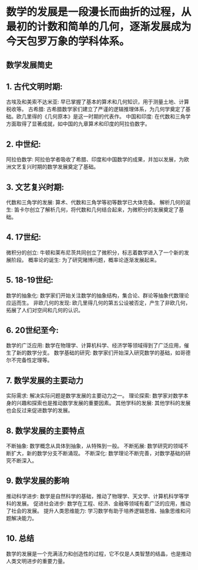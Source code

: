 # 数学的发展是一段漫长而曲折的过程，从最初的计数和简单的几何，逐渐发展成为今天包罗万象的学科体系。

## 数学发展简史

## 1. 古代文明时期:

古埃及和美索不达米亚: 早已掌握了基本的算术和几何知识，用于测量土地、计算税收等。
古希腊: 古希腊数学家们建立了严谨的逻辑推理体系，为几何学奠定了基础。欧几里得的《几何原本》是这一时期的代表作。
中国和印度: 在代数和三角学方面取得了显著成就，如中国的九章算术和印度的阿拉伯数字。

## 2. 中世纪:

阿拉伯数学: 阿拉伯学者吸收了希腊、印度和中国数学的成果，并加以发展，为欧洲文艺复兴时期的数学发展奠定了基础。

## 3. 文艺复兴时期:

代数和三角学的发展: 算术、代数和三角学等初等数学已大体完备。
解析几何的诞生: 笛卡尔创立了解析几何，将代数和几何结合起来，为微积分的发展奠定了基础。

## 4. 17世纪:

微积分的创立: 牛顿和莱布尼茨共同创立了微积分，标志着数学进入了一个新的发展阶段。
概率论的诞生: 为了研究赌博问题，概率论逐渐发展起来。

## 5. 18-19世纪:

数学的抽象化: 数学家们开始关注数学的抽象结构，集合论、群论等抽象代数理论应运而生。
非欧几何的发现: 欧几里得几何的第五公设被否定，产生了非欧几何，拓展了人们对空间和几何的认识。

## 6. 20世纪至今:

数学的广泛应用: 数学在物理学、计算机科学、经济学等领域得到了广泛应用，催生了新的数学分支。
数学基础的研究: 数学家们开始深入研究数学的基础，如哥德尔不完备性定理等。

## 7. 数学发展的主要动力

实际需求: 解决实际问题是数学发展的主要动力之一。
理论探索: 数学家对数学本身的兴趣和探索也是推动数学发展的重要因素。
其他学科的发展: 其他学科的发展也会反过来促进数学的发展。

## 8. 数学发展的主要特点

不断抽象: 数学概念从具体到抽象，从特殊到一般。
不断拓展: 数学研究的领域不断扩大，新的数学分支不断涌现。
不断深化: 数学理论不断完善，对数学基础的研究不断深入。

## 9. 数学发展的影响

推动科学进步: 数学是自然科学的基础，推动了物理学、天文学、计算机科学等学科的发展。
促进社会进步: 数学在工程、经济、金融等领域有着广泛的应用，推动了社会的发展。
提升人类思维能力: 学习数学有助于培养逻辑思维、抽象思维和问题解决能力。

## 10. 总结

数学的发展是一个充满活力和创造性的过程，它不仅是人类智慧的结晶，也是推动人类文明进步的重要力量。